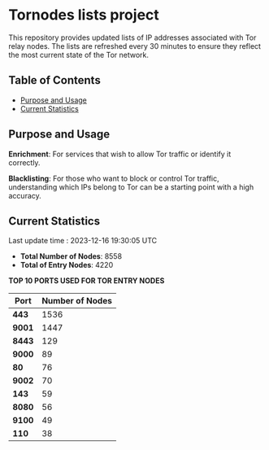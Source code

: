 # Tornodes lists project

This repository provides updated lists of IP addresses associated with Tor relay nodes. The lists are refreshed every 30 minutes to ensure they reflect the most current state of the Tor network.

## Table of Contents

- [Purpose and Usage](#purpose-and-usage)
- [Current Statistics](#current-statistics)


## Purpose and Usage

**Enrichment**: For services that wish to allow Tor traffic or identify it correctly.

**Blacklisting**: For those who want to block or control Tor traffic, understanding which IPs belong to Tor can be a starting point with a high accuracy.

## Current Statistics

Last update time : 2023-12-16 19:30:05 UTC

- **Total Number of Nodes**: 8558
- **Total of Entry Nodes**: 4220

**TOP 10 PORTS USED FOR TOR ENTRY NODES**

| **Port** | **Number of Nodes** |
|------|-----------------|
| **443**   | 1536  |
| **9001**   | 1447  |
| **8443**   | 129  |
| **9000**   | 89  |
| **80**   | 76  |
| **9002**   | 70  |
| **143**   | 59  |
| **8080**   | 56  |
| **9100**   | 49  |
| **110**   | 38  |

